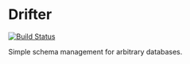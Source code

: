 # Drifter
[![Build Status](https://travis-ci.org/AndrewRademacher/drifter.svg)](https://travis-ci.org/AndrewRademacher/drifter)


Simple schema management for arbitrary databases.
